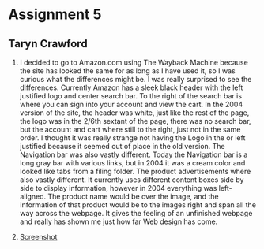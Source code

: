 # Assignment 5
## Taryn Crawford
1. I decided to go to Amazon.com using The Wayback Machine because the site has looked the same for as long as I have used it, so I was curious what the differences might be. I was really surprised to see the differences. Currently Amazon has a sleek black header with the left justified logo and center search bar. To the right of the search bar is where you can sign into your account and view the cart. 
In the 2004 version of the site, the header was white, just like the rest of the page, the logo was in the 2/6th sextant of the page, there was no search bar, but the account and cart where still to the right, just not in the same order. I thought it was really strange not having the Logo in the or left justified because it seemed out of place in the old version. The Navigation bar was also vastly different. Today the Navigation bar is a long gray bar with various links, but in 2004 it was a cream color and looked like tabs from a filing folder. 
The product advertisements where also vastly different. It currently uses different content boxes side by side to display information, however in 2004 everything was left-aligned. The product name would be over the image, and the information of that product would be to the images right and span all the way across the webpage. It gives the feeling of an unfinished webpage and really has shown me just how far Web design has come.

2. [Screenshot](/images/assignment-05-screenshot.jpg)
